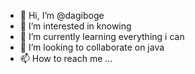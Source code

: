 - 👋 Hi, I’m @dagiboge
- 👀 I’m interested in knowing
- 🌱 I’m currently learning everything i can
- 💞️ I’m looking to collaborate on java 
- 📫 How to reach me ...

<!---
dagiboge/dagiboge is a ✨ special ✨ repository because its `README.md` (this file) appears on your GitHub profile.
You can click the Preview link to take a look at your changes.
--->
